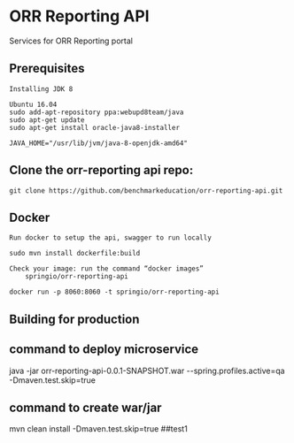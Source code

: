 # ORR Reporting API

Services for ORR Reporting portal

## Prerequisites
	Installing JDK 8

	Ubuntu 16.04
	sudo add-apt-repository ppa:webupd8team/java
	sudo apt-get update
	sudo apt-get install oracle-java8-installer

	JAVA_HOME="/usr/lib/jvm/java-8-openjdk-amd64"
	
## Clone the orr-reporting api repo:
	git clone https://github.com/benchmarkeducation/orr-reporting-api.git
	

## Docker
	Run docker to setup the api, swagger to run locally

	sudo mvn install dockerfile:build
	
	Check your image: run the command “docker images”
	    springio/orr-reporting-api

	docker run -p 8060:8060 -t springio/orr-reporting-api
	

## Building for production

## command to deploy microservice
java -jar orr-reporting-api-0.0.1-SNAPSHOT.war --spring.profiles.active=qa -Dmaven.test.skip=true

## command to create war/jar
mvn clean install -Dmaven.test.skip=true
##test1



